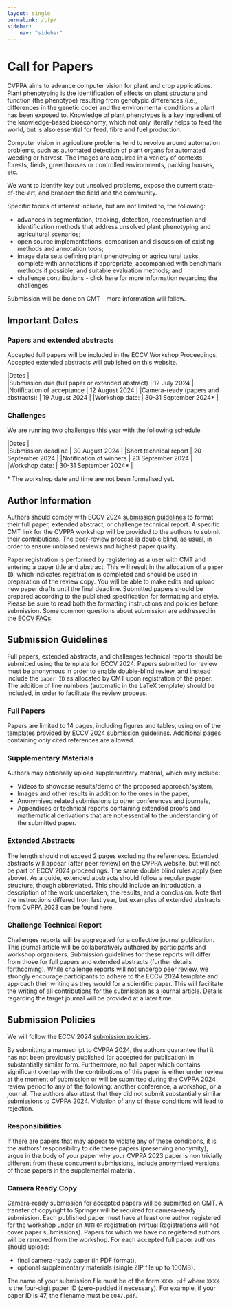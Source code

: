 ```yaml
---
layout: single
permalink: /cfp/
sidebar:
    nav: "sidebar"
---
```


# Call for Papers

CVPPA aims to advance computer vision for plant and crop applications. Plant phenotyping is the identification of effects on plant structure and function (the phenotype) resulting from genotypic differences (i.e., differences in the genetic code) and the environmental conditions a plant has been exposed to. Knowledge of plant phenotypes is a key ingredient of the knowledge-based bioeconomy, which not only literally helps to feed the world, but is also essential for feed, fibre and fuel production.

Computer vision in agriculture problems tend to revolve around automation problems, such as automated detection of plant organs for automated weeding or harvest. The images are acquired in a variety of contexts: forests, fields, greenhouses or controlled environments, packing houses, etc.

We want to identify key but unsolved problems, expose the current state-of-the-art, and broaden the field and the community.

Specific topics of interest include, but are not limited to, the following:

* advances in segmentation, tracking, detection, reconstruction and identification methods that address unsolved plant phenotyping and agricultural scenarios;
* open source implementations, comparison and discussion of existing methods and annotation tools;
* image data sets defining plant phenotyping or agricultural tasks, complete with annotations if appropriate, accompanied with benchmark methods if possible, and suitable evaluation methods; and
* challenge contributions - click here for more information regarding the challenges

Submission will be done on CMT - more information will follow.

## Important Dates

### Papers and extended abstracts

Accepted full papers will be included in the ECCV Workshop Proceedings. Accepted extended abstracts will published on this website.

|Dates       |       |      
|Submission due (full paper or extended abstract) | 12 July 2024 |
|Notification of acceptance | 12 August 2024 | 
|Camera-ready (papers and abstracts): | 19 August 2024 | 
|Workshop date: | 30-31 September 2024* | 

### Challenges

We are running two challenges this year with the following schedule.

|Dates       |       |      
|Submission deadline | 30 August 2024 |
|Short technical report | 20 September 2024 |
|Notification of winners | 23 September 2024 | 
|Workshop date: | 30-31 September 2024* | 

\* The workshop date and time are not been formalised yet.

## Author Information

Authors should comply with ECCV 2024 [submission guidelines](https://eccv.ecva.net/Conferences/2024/SubmissionPolicies) to format their full paper, extended abstract, or challenge technical report. A specific CMT link for the CVPPA workshop will be provided to the authors to submit their contributions. The peer-review process is double blind, as usual, in order to ensure unbiased reviews and highest paper quality.

Paper registration is performed by registering as a user with CMT and entering a paper title and abstract. This will result in the allocation of a `paper ID`, which indicates registration is completed and should be used in preparation of the review copy. You will be able to make edits and upload new paper drafts until the final deadline. Submitted papers should be prepared according to the published specification for formatting and style. Please be sure to read both the formatting instructions and policies before submission. Some common questions about submission are addressed in the [ECCV FAQs](https://eccv.ecva.net/Conferences/2024/FAQs).

## Submission Guidelines

Full papers, extended abstracts, and challenges technical reports should be submitted using the template for ECCV 2024. Papers submitted for review must be anonymous in order to enable double-blind review, and instead include the `paper ID` as allocated by CMT upon registration of the paper. The addition of line numbers (automatic in the LaTeX template) should be included, in order to facilitate the review process.

### Full Papers
Papers are limited to 14 pages, including figures and tables, using on of the templates provided by ECCV 2024 [submission guidelines](https://eccv.ecva.net/Conferences/2024/SubmissionPolicies). Additional pages containing *only* cited references are allowed.

### Supplementary Materials

Authors may optionally upload supplementary material, which may include:

* Videos to showcase results/demo of the proposed approach/system,
* Images and other results in addition to the ones in the paper,
* Anonymised related submissions to other conferences and journals,
* Appendices or technical reports containing extended proofs and mathematical derivations that are not essential to the understanding of the submitted paper.

### Extended Abstracts

The length should not exceed 2 pages excluding the references. Extended abstracts will appear (after peer review) on the CVPPA website, but will not be part of ECCV 2024 proceedings. The same double blind rules apply (see above). As a guide, extended abstracts should follow a regular paper structure, though abbreviated. This should include an introduction, a description of the work undertaken, the results, and a conclusion. Note that the instructions differed from last year, but examples of extended abstracts from CVPPA 2023 can be found [here](https://cvppa2023.github.io/program/).

### Challenge Technical Report

Challenges reports will be aggregated for a collective journal publication. This journal article will be collaboratively authored by participants and workshop organisers. Submission guidelines for these reports will differ from those for full papers and extended abstracts (further details forthcoming). While challenge reports will not undergo peer review, we strongly encourage participants to adhere to the ECCV 2024 template and approach their writing as they would for a scientific paper. This will facilitate the writing of all contributions for the submission as a journal article. Details regarding the target journal will be provided at a later time.

## Submission Policies

We will follow the ECCV 2024 [submission policies](https://eccv.ecva.net/Conferences/2024/SubmissionPolicies).

By submitting a manuscript to CVPPA 2024, the authors guarantee that it has not been previously published (or accepted for publication) in substantially similar form. Furthermore, no full paper which contains significant overlap with the contributions of this paper is either under review at the moment of submission or will be submitted during the CVPPA 2024 review period to any of the following: another conference, a workshop, or a journal. The authors also attest that they did not submit substantially similar submissions to CVPPA 2024. Violation of any of these conditions will lead to rejection.

### Responsibilities

If there are papers that may appear to violate any of these conditions, it is the authors’ responsibility to cite these papers (preserving anonymity), argue in the body of your paper why your CVPPA 2023 paper is non trivially different from these concurrent submissions, include anonymised versions of those papers in the supplemental material.

### Camera Ready Copy

Camera-ready submission for accepted papers will be submitted on CMT. A transfer of copyright to Springer will be required for camera-ready submission. Each published paper must have at least one author registered for the workshop under an `AUTHOR` registration (virtual Registrations will not cover paper submissions). Papers for which we have no registered authors will be removed from the workshop. For each accepted full paper authors should upload:

* final camera-ready paper (in PDF format),
* optional supplementary materials (single ZIP file up to 100MB).

The name of your submission file must be of the form `XXXX.pdf` where `XXXX` is the four-digit paper ID (zero-padded if necessary). For example, if your paper ID is 47, the filename must be `0047.pdf`.